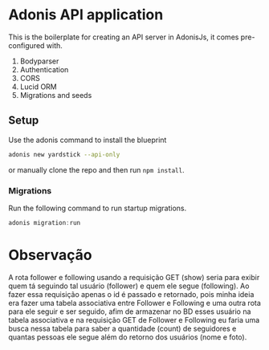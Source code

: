 # Adonis API application

This is the boilerplate for creating an API server in AdonisJs, it comes pre-configured with.

1. Bodyparser
2. Authentication
3. CORS
4. Lucid ORM
5. Migrations and seeds

## Setup

Use the adonis command to install the blueprint

```bash
adonis new yardstick --api-only
```

or manually clone the repo and then run `npm install`.


### Migrations

Run the following command to run startup migrations.

```js
adonis migration:run
```

# Observação

A rota follower e following usando a requisição GET (show) seria para exibir quem tá seguindo tal usuário (follower) e quem ele segue (following).
Ao fazer essa requisição apenas o id é passado e retornado, pois minha ideia era fazer uma tabela associativa entre Follower e Following e uma outra rota para ele seguir e ser seguido, afim de armazenar no BD esses usuário na tabela associativa e na requisição GET de Follower e Following eu faria uma busca nessa tabela para saber a quantidade (count) de seguidores e quantas pessoas ele segue além do retorno dos usuários (nome e foto). 
